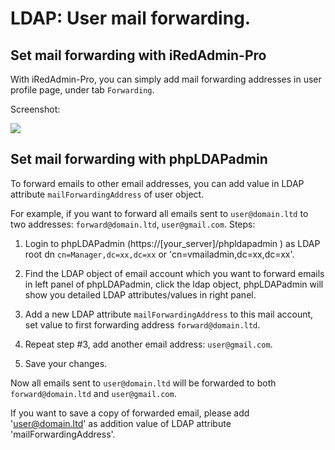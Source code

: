 # LDAP: User mail forwarding.

## Set mail forwarding with iRedAdmin-Pro

With iRedAdmin-Pro, you can simply add mail forwarding addresses in user
profile page, under tab `Forwarding`.

Screenshot:

![](../images/iredadmin/user_profile_mail_forwarding.png)

## Set mail forwarding with phpLDAPadmin

To forward emails to other email addresses, you can add value in LDAP attribute
`mailForwardingAddress` of user object.

For example, if you want to forward all emails sent to `user@domain.ltd` to
two addresses: `forward@domain.ltd`, `user@gmail.com`. Steps:

1. Login to phpLDAPadmin (https://[your_server]/phpldapadmin ) as LDAP root dn
`cn=Manager,dc=xx,dc=xx` or 'cn=vmailadmin,dc=xx,dc=xx'.

1. Find the LDAP object of email account which you want to forward emails in
left panel of phpLDAPadmin, click the ldap object, phpLDAPadmin will show you
detailed LDAP attributes/values in right panel.

1. Add a new LDAP attribute `mailForwardingAddress` to this mail account, set
value to first forwarding address `forward@domain.ltd`.

1. Repeat step #3, add another email address: `user@gmail.com`.

1. Save your changes.

Now all emails sent to `user@domain.ltd` will be forwarded to both
`forward@domain.ltd` and `user@gmail.com`.

If you want to save a copy of forwarded email, please add 'user@domain.ltd' as addition value of LDAP attribute 'mailForwardingAddress'.

